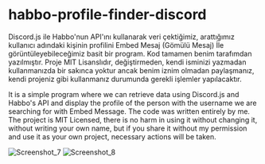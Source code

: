# habbo-profile-finder-discord

Discord.js ile Habbo'nun API'ını kullanarak veri çektiğimiz, arattığımız kullanıcı adındaki kişinin profilini Embed Mesaj (Gömülü Mesaj) İle görüntüleyebileceğimiz basit bir program. Kod tamamen benim tarafımdan yazılmıştır. Proje MIT Lisanslıdır, değiştirmeden, kendi isminizi yazmadan kullanmanızda bir sakınca yoktur ancak benim iznim olmadan paylaşmanız, kendi projeniz gibi kullanmanız durumunda gerekli işlemler yapılacaktır.


It is a simple program where we can retrieve data using Discord.js and Habbo's API and display the profile of the person with the username we are searching for with Embed Message. The code was written entirely by me. The project is MIT Licensed, there is no harm in using it without changing it, without writing your own name, but if you share it without my permission and use it as your own project, necessary actions will be taken.


![Screenshot_7](https://user-images.githubusercontent.com/80849459/125946772-5b31f92e-b029-4965-96c8-4f85ba90c2e4.png)
![Screenshot_8](https://user-images.githubusercontent.com/80849459/125947117-3ecfc77e-c431-4e72-9c15-34d672f591d3.png)





